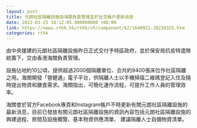 ```yaml
---
layout: post
title: 元朗社區隔離設施由海關負責管理並於社交帳戶更新消息
date: 2022-03-25 18:12:05.000000000 +08:00
link: https://news.rthk.hk/rthk/ch/component/k2/1640921-20220325.htm
categories: rthk
---
```


由中央援建的元朗社區隔離設施昨日正式交付予特區政府，並於保安局抗疫特遣隊統籌下，交由香港海關負責管理。

設施佔地約10公頃，提供超過2000個隔離單位、合共約9400張床位作社區隔離之用。海關開發「營健通」電子平台，供隔離人士以手機掃描二維碼登記入住及隨時提出物資和膳食需求。海關指出，可簡化運作流程，可提升工作人員的管理效率。

海關會於官方Facebook專頁和Instagram帳戶不時更新有關元朗社區隔離設施的最新消息，目前已發放有關元朗社區隔離設施的資訊內容包括元朗社區隔離設施的興建過程、房間及設施概覽、基本物資供應清單、 建議隔離人士自備物資清單。
